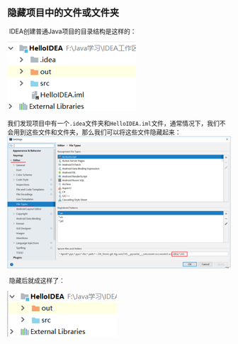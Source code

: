 ## 隐藏项目中的文件或文件夹

​	IDEA创建普通Java项目的目录结构是这样的：

![](../images/36.png)

​	我们发现项目中有一个`.idea`文件夹和`HelloIDEA.iml`文件，通常情况下，我们不会用到这些文件和文件夹，那么我们可以将这些文件隐藏起来：![](../images/37.png)

​	隐藏后就成这样了：

![](../images/38.png)

